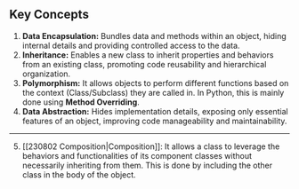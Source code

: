   
## **Key Concepts**
1. **Data Encapsulation:** Bundles data and methods within an object, hiding internal details and providing controlled access to the data.
2. **Inheritance:** Enables a new class to inherit properties and behaviors from an existing class, promoting code reusability and hierarchical organization.
3. **Polymorphism:** It allows objects to perform different functions based on the context (Class/Subclass) they are called in. In Python, this is mainly done using **Method Overriding**.
4. **Data Abstraction:** Hides implementation details, exposing only essential features of an object, improving code manageability and maintainability.

---
5. [[230802 Composition|Composition]]: It allows a class to leverage the behaviors and functionalities of its component classes without necessarily inheriting from them. This is done by including the other class in the body of the object. 

